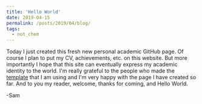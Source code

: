 ```yaml
---
title: 'Hello World'
date: 2019-04-15
permalink: /posts/2019/04/blog/
tags:
  - not_chem
---
```


Today I just created this fresh new personal academic GitHub page. Of course I plan to put my CV, achievements, etc. on this website. But more importantly I hope that this site can eventually express my academic identity to the world. I'm really grateful to the people who made the  [template](https://github.com/academicpages) that I am using and I'm very happy with the page I have created so far. And to you my reader, welcome, thanks for coming, and Hello World.

-Sam
